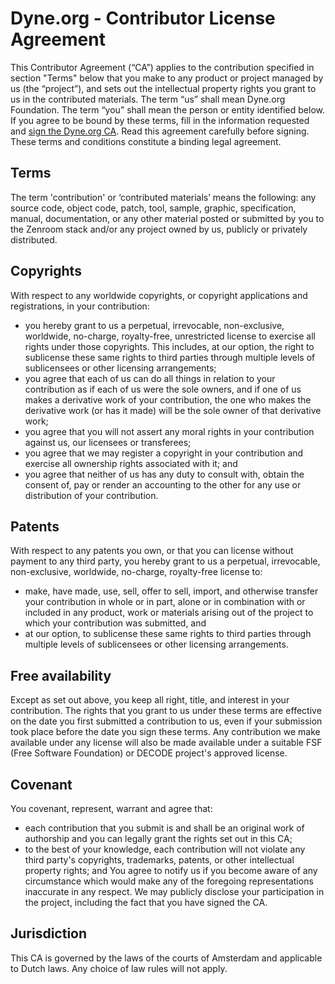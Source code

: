 <!--
SPDX-License-Identifier: AGPL-3.0-or-later
Zenflows is software that implements the Valueflows vocabulary.
Zenflows is designed, written, and maintained by srfsh <srfsh@dyne.org>
Copyright (C) 2021-2023 Dyne.org foundation <foundation@dyne.org>.

This program is free software: you can redistribute it and/or modify
it under the terms of the GNU Affero General Public License as
published by the Free Software Foundation, either version 3 of the
License, or (at your option) any later version.

This program is distributed in the hope that it will be useful,
but WITHOUT ANY WARRANTY; without even the implied warranty of
MERCHANTABILITY or FITNESS FOR A PARTICULAR PURPOSE.  See the
GNU Affero General Public License for more details.

You should have received a copy of the GNU Affero General Public License
along with this program.  If not, see <https://www.gnu.org/licenses/>.
-->

# Dyne.org - Contributor License Agreement

This Contributor Agreement (“CA”) applies to the contribution specified in section "Terms" below that you make to any product or project managed by us (the “project”), and sets out the intellectual property rights you grant to us in the contributed materials. The term “us” shall mean Dyne.org Foundation. The term “you” shall mean the person or entity identified below. If you agree to be bound by these terms, fill in the information requested and [sign the Dyne.org CA](https://dyne.org/cla). Read this agreement carefully before signing. These terms and conditions constitute a binding legal agreement.

## Terms

The term 'contribution' or ‘contributed materials’ means the following: any source code, object code, patch, tool, sample, graphic, specification, manual, documentation, or any other material posted or submitted by you to the Zenroom stack and/or any project owned by us, publicly or privately distributed.

## Copyrights

With respect to any worldwide copyrights, or copyright applications and registrations, in your contribution:
  - you hereby grant to us a perpetual, irrevocable, non-exclusive, worldwide, no-charge, royalty-free, unrestricted license to exercise all rights under those copyrights.  This includes, at our option, the right to sublicense these same rights to third parties through multiple levels of sublicensees or other licensing arrangements;
  - you agree that each of us can do all things in relation to your contribution as if each of us were the sole owners, and if one of us makes a derivative work of your contribution, the one who makes the derivative work (or has it made) will be the sole owner of that derivative work;
  - you agree that you will not assert any moral rights in your contribution against us, our licensees or transferees;
  - you agree that we may register a copyright in your contribution and exercise all ownership rights associated with it; and
  - you agree that neither of us has any duty to consult with, obtain the consent of, pay or render an accounting to the other for any use or distribution of your contribution.

## Patents

With respect to any patents you own, or that you can license without payment to any third party, you hereby grant to us a perpetual, irrevocable, non-exclusive, worldwide, no-charge, royalty-free license to:
  - make, have made, use, sell, offer to sell, import, and otherwise transfer your contribution in whole or in part, alone or in combination with or included in any product, work or materials arising out of the project to which your contribution was submitted, and
  - at our option, to sublicense these same rights to third parties through multiple levels of sublicensees or other licensing arrangements.

## Free availability

Except as set out above, you keep all right, title, and interest in your contribution. The rights that you grant to us under these terms are effective on the date you first submitted a contribution to us, even if your submission took place before the date you sign these terms. Any contribution we make available under any license will also be made available under a suitable FSF (Free Software Foundation) or DECODE project's approved license.

## Covenant

You covenant, represent, warrant and agree that:
  - each contribution that you submit is and shall be an original work of authorship and you can legally grant the rights set out in this CA;
  - to the best of your knowledge, each contribution will not violate any third party's copyrights, trademarks, patents, or other intellectual property rights; and You agree to notify us if you become aware of any circumstance which would make any of the foregoing representations inaccurate in any respect. We may publicly disclose your participation in   the project, including the fact that you have signed the CA.

## Jurisdiction

This CA is governed by the laws of the courts of Amsterdam and applicable to Dutch laws. Any choice of law rules will not apply.
